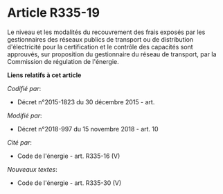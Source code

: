 # Article R335-19

Le niveau et les modalités du recouvrement des frais exposés par les gestionnaires des réseaux publics de transport ou de
distribution d'électricité pour la certification et le contrôle des capacités sont approuvés, sur proposition du gestionnaire
du réseau de transport, par la Commission de régulation de l'énergie.

**Liens relatifs à cet article**

_Codifié par_:

  - Décret n°2015-1823 du 30 décembre 2015 - art.

_Modifié par_:

  - Décret n°2018-997 du 15 novembre 2018 - art. 10

_Cité par_:

  - Code de l'énergie - art. R335-16 (V)

_Nouveaux textes_:

  - Code de l'énergie - art. R335-30 (V)
